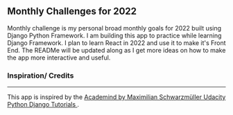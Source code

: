 ## Monthly Challenges for 2022 ##
Monthly challenge is my personal broad monthly goals for 2022 built using Django Python Framework. I am building this app to practice while learning Django Framework. 
I plan to learn React in 2022 and use it to make it's Front End.
The READMe will be updated along as I get more ideas on how to make the app more interactive and useful.

### Inspiration/ Credits ###
-------------------------------
This app is inspired by the <a href="https://www.udemy.com/course/python-django-the-practical-guide/learn">Academind by Maximilian Schwarzmüller Udacity Python Django Tutorials </a>.  